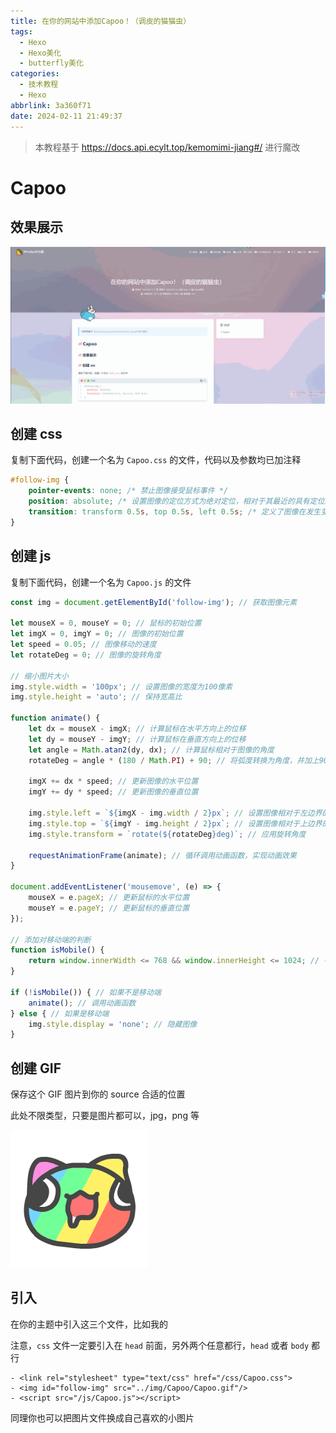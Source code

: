 ```yaml
---
title: 在你的网站中添加Capoo！（调皮的猫猫虫）
tags:
  - Hexo
  - Hexo美化
  - butterfly美化
categories:
  - 技术教程
  - Hexo
abbrlink: 3a360f71
date: 2024-02-11 21:49:37
---
```


> 本教程基于 https://docs.api.ecylt.top/kemomimi-jiang#/ 进行魔改

# Capoo

## 效果展示

![recording](../img/Capoo/recording.gif)

## 创建 css

复制下面代码，创建一个名为 `Capoo.css` 的文件，代码以及参数均已加注释

```css
#follow-img {
    pointer-events: none; /* 禁止图像接受鼠标事件 */
    position: absolute; /* 设置图像的定位方式为绝对定位，相对于其最近的具有定位属性的父元素进行定位 */
    transition: transform 0.5s, top 0.5s, left 0.5s; /* 定义了图像在发生变化时的过渡效果，其中 transform 表示图像的旋转效果，top 表示图像的垂直移动效果，left 表示图像的水平移动效果，0.5s 表示过渡时间为0.5秒 */
}
```

## 创建 js

复制下面代码，创建一个名为 `Capoo.js` 的文件

```js
const img = document.getElementById('follow-img'); // 获取图像元素

let mouseX = 0, mouseY = 0; // 鼠标的初始位置
let imgX = 0, imgY = 0; // 图像的初始位置
let speed = 0.05; // 图像移动的速度
let rotateDeg = 0; // 图像的旋转角度

// 缩小图片大小
img.style.width = '100px'; // 设置图像的宽度为100像素
img.style.height = 'auto'; // 保持宽高比

function animate() {
    let dx = mouseX - imgX; // 计算鼠标在水平方向上的位移
    let dy = mouseY - imgY; // 计算鼠标在垂直方向上的位移
    let angle = Math.atan2(dy, dx); // 计算鼠标相对于图像的角度
    rotateDeg = angle * (180 / Math.PI) + 90; // 将弧度转换为角度，并加上90度作为旋转角度

    imgX += dx * speed; // 更新图像的水平位置
    imgY += dy * speed; // 更新图像的垂直位置

    img.style.left = `${imgX - img.width / 2}px`; // 设置图像相对于左边界的位置
    img.style.top = `${imgY - img.height / 2}px`; // 设置图像相对于上边界的位置
    img.style.transform = `rotate(${rotateDeg}deg)`; // 应用旋转角度

    requestAnimationFrame(animate); // 循环调用动画函数，实现动画效果
}

document.addEventListener('mousemove', (e) => {
    mouseX = e.pageX; // 更新鼠标的水平位置
    mouseY = e.pageY; // 更新鼠标的垂直位置
});

// 添加对移动端的判断
function isMobile() {
    return window.innerWidth <= 768 && window.innerHeight <= 1024; // 判断是否为移动端
}

if (!isMobile()) { // 如果不是移动端
    animate(); // 调用动画函数
} else { // 如果是移动端
    img.style.display = 'none'; // 隐藏图像
}
```

## 创建 GIF

保存这个 GIF 图片到你的 source 合适的位置

此处不限类型，只要是图片都可以，jpg，png 等

![](../img/Capoo/Capoo.gif)

## 引入

在你的主题中引入这三个文件，比如我的

注意，`css` 文件一定要引入在 `head` 前面，另外两个任意都行，`head` 或者 `body` 都行

```
- <link rel="stylesheet" type="text/css" href="/css/Capoo.css">
- <img id="follow-img" src="../img/Capoo/Capoo.gif"/>
- <script src="/js/Capoo.js"></script>
```

同理你也可以把图片文件换成自己喜欢的小图片

